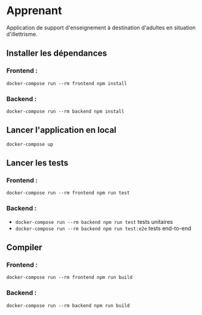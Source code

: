 # Apprenant

Application de support d'enseignement à destination d'adultes en situation d'illettrisme.

## Installer les dépendances

### Frontend :

`docker-compose run --rm frontend npm install`

### Backend :

`docker-compose run --rm backend npm install`

## Lancer l'application en local

`docker-compose up`

## Lancer les tests

### Frontend :

`docker-compose run --rm frontend npm run test`

### Backend :

- `docker-compose run --rm backend npm run test` tests unitaires
- `docker-compose run --rm backend npm run test:e2e` tests end-to-end

## Compiler

### Frontend :

`docker-compose run --rm frontend npm run build`

### Backend :

`docker-compose run --rm backend npm run build`
